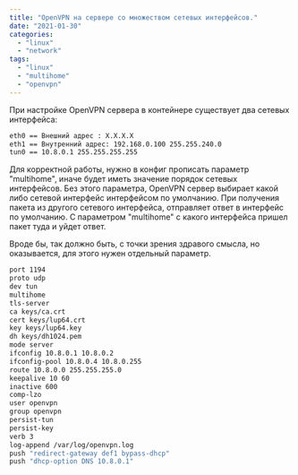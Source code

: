 ```yaml
---
title: "OpenVPN на сервере со множеством сетевых интерфейсов."
date: "2021-01-30"
categories: 
  - "linux"
  - "network"
tags: 
  - "linux"
  - "multihome"
  - "openvpn"
---
```

<!--more-->
При настройке OpenVPN сервера в контейнере существует два сетевых интерфейса:

```bash
eth0 == Внешний адрес : X.X.X.X
eth1 == Внутренний адрес: 192.168.0.100 255.255.240.0
tun0 == 10.8.0.1 255.255.255.255

```

Для корректной работы, нужно в конфиг прописать параметр "multihome", иначе будет иметь значение порядок сетевых интерфейсов.
Без этого параметра, OpenVPN сервер выбирает какой либо сетевой интерфейс интерфейсом по умолчанию.
При получения пакета из другого сетевого интерфейса, отправляет ответ в интерфейс по умолчанию.
С параметром "multihome" с какого интерфейса пришел пакет туда и уйдет ответ.

Вроде бы, так должно быть, с точки зрения здравого смысла, но оказывается, для этого нужен отдельный параметр.

```bash
port 1194
proto udp
dev tun
multihome
tls-server
ca keys/ca.crt
cert keys/lup64.crt
key keys/lup64.key
dh keys/dh1024.pem
mode server
ifconfig 10.8.0.1 10.8.0.2
ifconfig-pool 10.8.0.4 10.8.0.255
route 10.8.0.0 255.255.255.0
keepalive 10 60
inactive 600
comp-lzo
user openvpn
group openvpn
persist-tun
persist-key
verb 3
log-append /var/log/openvpn.log
push "redirect-gateway def1 bypass-dhcp"
push "dhcp-option DNS 10.8.0.1"
```
